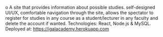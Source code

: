 o	A site that provides information about possible studies. self-designed UI/UX, comfortable navigation through the site, allows the spectator to register for studies in any course as a student/lecturer in any faculty and delete the account if wanted. Technologies: React, Node.js & MySQL.
Deployed at: https://igalacademy.herokuapp.com
